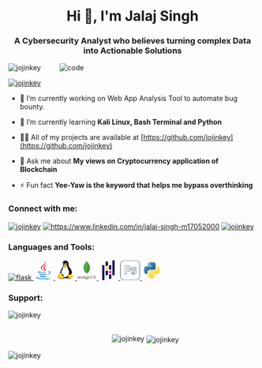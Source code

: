 <h1 align="center">Hi 👋, I'm Jalaj Singh</h1>
<h3 align="center">A Cybersecurity Analyst who believes turning complex Data into Actionable Solutions</h3>

<img align="right" alt="code" width="400" src="https://media3.giphy.com/media/RbDKaczqWovIugyJmW/giphy.gif">

<p align="left"> <img src="https://komarev.com/ghpvc/?username=jojinkey&label=Profile%20views&color=0e75b6&style=flat" alt="jojinkey" /> </p>

<p align="left"> <a href="https://twitter.com/jojinkey" target="blank"><img src="https://img.shields.io/twitter/follow/jojinkey?logo=twitter&style=for-the-badge" alt="jojinkey" /></a> </p>

- 🔭 I’m currently working on Web App Analysis Tool to automate bug bounty.

- 🌱 I’m currently learning **Kali Linux, Bash Terminal and Python**

- 👨‍💻 All of my projects are available at [https://github.com/jojinkey](https://github.com/jojinkey)

- 💬 Ask me about **My views on Cryptocurrency application of Blockchain**

- ⚡ Fun fact **Yee-Yaw is the keyword that helps me bypass overthinking**

<h3 align="left">Connect with me:</h3>
<p align="left">
<a href="https://twitter.com/jojinkey" target="blank"><img align="center" src="https://raw.githubusercontent.com/rahuldkjain/github-profile-readme-generator/master/src/images/icons/Social/twitter.svg" alt="jojinkey" height="30" width="40" /></a>
<a href="https://www.linkedin.com/in/jalaj-singh-01percent" target="blank"><img align="center" src="https://raw.githubusercontent.com/rahuldkjain/github-profile-readme-generator/master/src/images/icons/Social/linked-in-alt.svg" alt="https://www.linkedin.com/in/jalaj-singh-m17052000" height="30" width="40" /></a>
<a href="https://www.leetcode.com/jojinkey" target="blank"><img align="center" src="https://raw.githubusercontent.com/rahuldkjain/github-profile-readme-generator/master/src/images/icons/Social/leet-code.svg" alt="jojinkey" height="30" width="40" /></a>
</p>

<h3 align="left">Languages and Tools:</h3>
<p align="left"> <a href="https://flask.palletsprojects.com/" target="_blank" rel="noreferrer"> <img src="https://www.vectorlogo.zone/logos/pocoo_flask/pocoo_flask-icon.svg" alt="flask" width="40" height="40"/> </a> <a href="https://www.java.com" target="_blank" rel="noreferrer"> <img src="https://raw.githubusercontent.com/devicons/devicon/master/icons/java/java-original.svg" alt="java" width="40" height="40"/> </a> <a href="https://www.linux.org/" target="_blank" rel="noreferrer"> <img src="https://raw.githubusercontent.com/devicons/devicon/master/icons/linux/linux-original.svg" alt="linux" width="40" height="40"/> </a> <a href="https://www.mongodb.com/" target="_blank" rel="noreferrer"> <img src="https://raw.githubusercontent.com/devicons/devicon/master/icons/mongodb/mongodb-original-wordmark.svg" alt="mongodb" width="40" height="40"/> </a> <a href="https://pandas.pydata.org/" target="_blank" rel="noreferrer"> <img src="https://raw.githubusercontent.com/devicons/devicon/2ae2a900d2f041da66e950e4d48052658d850630/icons/pandas/pandas-original.svg" alt="pandas" width="40" height="40"/> </a> <a href="https://www.photoshop.com/en" target="_blank" rel="noreferrer"> <img src="https://raw.githubusercontent.com/devicons/devicon/master/icons/photoshop/photoshop-line.svg" alt="photoshop" width="40" height="40"/> </a> <a href="https://www.python.org" target="_blank" rel="noreferrer"> <img src="https://raw.githubusercontent.com/devicons/devicon/master/icons/python/python-original.svg" alt="python" width="40" height="40"/> </a> </p>

<h3 align="left">Support:</h3>
<p><a href="https://www.buymeacoffee.com/jojinkey"> <img align="left" src="https://cdn.buymeacoffee.com/buttons/v2/default-yellow.png" height="50" width="210" alt="jojinkey" /></a></p><br><br>

<p><img align="left" src="https://github-readme-stats.vercel.app/api/top-langs?username=jojinkey&show_icons=true&locale=en&layout=compact" alt="jojinkey" /></p>

<p>&nbsp;<img align="center" src="https://github-readme-stats.vercel.app/api?username=jojinkey&show_icons=true&locale=en" alt="jojinkey" /></p>

<p><img align="center" src="https://github-readme-streak-stats.herokuapp.com/?user=jojinkey&" alt="jojinkey" /></p>
